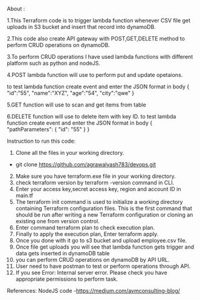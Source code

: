 About :

1.This Terraform code is to trigger lambda function whenever CSV file get uploads in S3 bucket and insert that record into dynamoDB.

2.This code also create API gateway with POST,GET,DELETE method to perform CRUD operations on dynamoDB.

3.To perform CRUD operations I have used lambda functions with different platform such as python and nodeJS.

4.POST lambda function will use to perform put and update opetaions.

  to test lambda function create event and enter the JSON format in body
    {
      "id":"55",
      "name":"XYZ",
      "age":"54",
      "city":"qwe"
    }
    
5.GET function will use to scan and get items from table

6.DELETE function will use to delete item with key ID.
  to test lambda function create event and enter the JSON format in body
  {
  "pathParameters": {
    "id": "55"
  }
}



Instruction to run this code:

1. Clone all the files in your working directory.
- git clone https://github.com/agrawalyash783/devops.git
2. Make sure you have terraform.exe file in your working directory.
3. check terraform version by terraform -version command in CLI.
4. Enter your access key,secret access key, region and account ID in main.tf
5. The terraform init command is used to initialize a working directory containing Terraform configuration files. This is the first command that should be run after writing a new Terraform configuration or cloning an existing one from version control.
6. Enter command terraform plan to check execution plan.
7. Finally to apply the execution plan, Enter terraform apply.
8. Once you done with it go to s3 bucket and upload employee.csv file.
9. Once file get uploads you will see that lambda function gets trigger and data gets inserted in dynamoDB table
10. you can perform CRUD operations on dynamoDB by API URL.
11. User need to have postman to test or perform operations through API.
12. If you see Error: Internal server error. Please check you have appropriate permissions to perform task.

References:
NodeJS code -https://medium.com/avmconsulting-blog/

